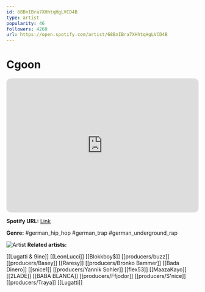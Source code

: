 ```yaml
---
id: 68BnIBra7XHhtqHgLVCD4B
type: artist
popularity: 46
followers: 4260
url: https://open.spotify.com/artist/68BnIBra7XHhtqHgLVCD4B
---
```

# Cgoon

<iframe style="border-radius:12px" src="https://open.spotify.com/embed/artist/68BnIBra7XHhtqHgLVCD4B" width="100%" height="352" frameBorder="0" allowfullscreen="" allow="autoplay; clipboard-write; encrypted-media; fullscreen; picture-in-picture" loading="lazy"></iframe>

**Spotify URL:** [Link](https://open.spotify.com/artist/68BnIBra7XHhtqHgLVCD4B)

**Genre:**  #german_hip_hop #german_trap #german_underground_rap

![Artist](https://i.scdn.co/image/ab6761610000e5ebe113e3a6c91c703cc86ec6ac)
**Related artists:**

[[Lugatti & 9ine]]
[[LeonLucci]]
[[Blokkboy$]]
[[producers/buzz]]
[[producers/Basey]]
[[Raresy]]
[[producers/Bronko Bammer]]
[[Bada Dinero]]
[[snice1]]
[[producers/Yannik Sohler]]
[[flex53]]
[[MaazaKayo]]
[[2LADE]]
[[BABA BLANCA]]
[[producers/Ffjodor]]
[[producers/S'nice]]
[[producers/Traya]]
[[Lugatti]]
